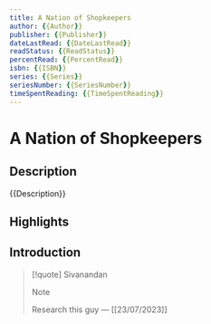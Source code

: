 ```yaml
---
title: A Nation of Shopkeepers
author: {{Author}}
publisher: {{Publisher}}
dateLastRead: {{DateLastRead}}
readStatus: {{ReadStatus}}
percentRead: {{PercentRead}}
isbn: {{ISBN}}
series: {{Series}}
seriesNumber: {{SeriesNumber}}
timeSpentReading: {{TimeSpentReading}}
---
```


# A Nation of Shopkeepers

## Description

{{Description}}

## Highlights

## Introduction

> [!quote]
> Sivanandan
>> [!note]
> Research this guy — [[23/07/2023]]
> 